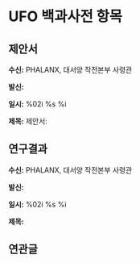 # UFO 백과사전 항목

## 제안서

**수신:** PHALANX, 대서양 작전본부 사령관

**발신:**

**일시:** %02i %s %i

**제목:** 제안서:

## 연구결과

**수신:** PHALANX, 대서양 작전본부 사령관

**발신:**

**일시:** %02i %s %i

**제목:**

## 연관글